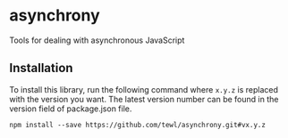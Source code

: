 # asynchrony
Tools for dealing with asynchronous JavaScript


## Installation

To install this library, run the following command where `x.y.z` is replaced with the version you want.  The latest version number can be found in the version field of package.json file.

```
npm install --save https://github.com/tewl/asynchrony.git#vx.y.z
```
